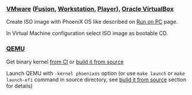### [VMware](http://www.vmware.com/) ([Fusion](http://www.vmware.com/products/fusion/), [Workstation](http://www.vmware.com/products/workstation/), [Player](http://www.vmware.com/products/player)), [Oracle VirtualBox](http://www.oracle.com/technetwork/server-storage/virtualbox/overview/index.html)
Create ISO image with PhoeniX OS like described on [Run on PC](run-pc.md#cd) page.

In Virtual Machine configuration select ISO image as bootable CD.

### [QEMU](http://wiki.qemu.org/Main_Page)
Get binary kernel [from CI](https://git.phoenix.dj/phoenix/phoenix-os/builds/artifacts/master/download?job=build) or [build it from source](build.md)

Launch QEMU with `-kernel phoenixos` option (or use `make launch` or `make launch-efi` command in source directory, see [build it from source](build) section for details)
